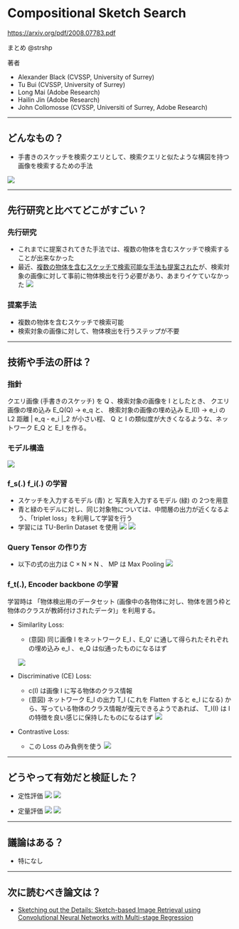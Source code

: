 Compositional Sketch Search
===

https://arxiv.org/pdf/2008.07783.pdf

まとめ @strshp

著者
- Alexander Black (CVSSP, University of Surrey)
- Tu Bui (CVSSP, University of Surrey)
- Long Mai (Adobe Research)
- Hailin Jin (Adobe Research)
- John Collomosse (CVSSP, Universiti of Surrey, Adobe Research)

---

## どんなもの？

- 手書きのスケッチを検索クエリとして、検索クエリと似たような構図を持つ画像を検索するための手法

![](compositional_sketch_search/figure1.jpg)

---

## 先行研究と比べてどこがすごい？

### 先行研究
- これまでに提案されてきた手法では、複数の物体を含むスケッチで検索することが出来なかった
- 最近、[複数の物体を含むスケッチで検索可能な手法も提案された](https://www.ecva.net/papers/eccv_2020/papers_ECCV/papers/123640698.pdf)が、検索対象の画像に対して事前に物体検出を行う必要があり、あまりイケていなかった
![](compositional_sketch_search/external_figure2.png)

### 提案手法
- 複数の物体を含むスケッチで検索可能
- 検索対象の画像に対して、物体検出を行うステップが不要

---

## 技術や手法の肝は？

### 指針
クエリ画像 (手書きのスケッチ) を Q 、検索対象の画像を I としたとき、
クエリ画像の埋め込み E_Q(Q) → e_q と、 検索対象の画像の埋め込み E_I(I) → e_i の L2 距離 | e_q - e_i |_2 が小さい程、 Q と I の類似度が大きくなるような、ネットワーク E_Q と E_I を作る。

### モデル構造
![](compositional_sketch_search/figure2_.png)

### f_s(.) f_i(.) の学習
- スケッチを入力するモデル (青) と 写真を入力するモデル (緑) の 2つを用意
- 青と緑のモデルに対し、同じ対象物については、中間層の出力が近くなるよう、「triplet loss」を利用して学習を行う
- 学習には TU-Berlin Dataset を使用
![](compositional_sketch_search/external_figure3.png)
![](compositional_sketch_search/external_figure4.png)


### Query Tensor の作り方
- 以下の式の出力は C × N × N 、 MP は Max Pooling
![](compositional_sketch_search/exp0.png)

### f_t(.), Encoder backbone の学習
学習時は 「物体検出用のデータセット (画像中の各物体に対し、物体を囲う枠と物体のクラスが教師付けされたデータ)」を利用する。

- Similarlity Loss:
  - (意図) 同じ画像 I をネットワーク E_I 、E_Q' に通して得られたそれぞれの埋め込み e_I 、 e_Q は似通ったものになるはず

  ![](compositional_sketch_search/exp1.png)


- Discriminative (CE) Loss:
  - c(I) は画像 I に写る物体のクラス情報
  - (意図) ネットワーク E_I の出力 T_I (これを Flatten すると e_I になる) から、写っている物体のクラス情報が復元できるようであれば、 T_I(I) は I の特徴を良い感じに保持したものになるはず
  ![](compositional_sketch_search/exp2.png)


- Contrastive Loss:
  - この Loss のみ負例を使う
  ![](compositional_sketch_search/exp3.png)

---

## どうやって有効だと検証した？

- 定性評価
![](compositional_sketch_search/figure5.png)
![](compositional_sketch_search/figure4.png)

- 定量評価
![](compositional_sketch_search/exp5.png)
![](compositional_sketch_search/table1.png)

---

## 議論はある？

- 特になし

---

## 次に読むべき論文は？
- [Sketching out the Details: Sketch-based Image Retrieval using Convolutional Neural Networks with Multi-stage Regression](https://www.researchgate.net/publication/322250059_Sketching_out_the_Details_Sketch-based_Image_Retrieval_using_Convolutional_Neural_Networks_with_Multi-stage_Regression)

